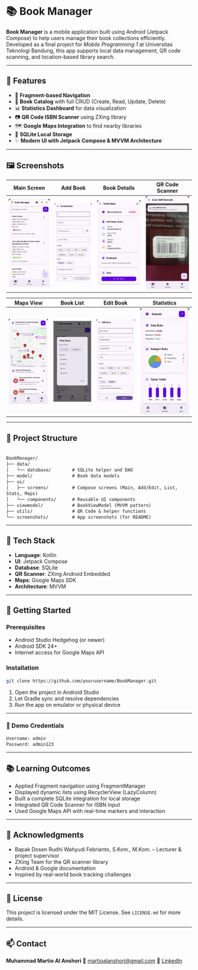 # 📚 Book Manager

**Book Manager** is a mobile application built using Android (Jetpack Compose) to help users manage their book collections efficiently. Developed as a final project for *Mobile Programming 1* at Universitas Teknologi Bandung, this app supports local data management, QR code scanning, and location-based library search.

---

## 🔧 Features

- 🔄 **Fragment-based Navigation**
- 📖 **Book Catalog** with full CRUD (Create, Read, Update, Delete)
- 📊 **Statistics Dashboard** for data visualization
- 📷 **QR Code ISBN Scanner** using ZXing library
- 🗺️ **Google Maps Integration** to find nearby libraries
- 💾 **SQLite Local Storage**
- ✨ **Modern UI with Jetpack Compose & MVVM Architecture**

---

## 🖼️ Screenshots

| Main Screen | Add Book | Book Details | QR Code Scanner |
|-------------|----------|---------------|------------------|
| ![Main](screenshots/main.png) | ![Add](screenshots/add.png) | ![Details](screenshots/details.png) | ![QR](screenshots/qr.png) |

| Maps View | Book List | Edit Book | Statistics |
|-----------|-----------|-----------|------------|
| ![Maps](screenshots/maps.png) | ![List](screenshots/list.png) | ![Edit](screenshots/edit.png) | ![Stats](screenshots/stats.png) |

---

## 📁 Project Structure

```

BookManager/
├── data/
│   └── database/        # SQLite helper and DAO
├── model/               # Book data models
├── ui/
│   ├── screens/         # Compose screens (Main, Add/Edit, List, Stats, Maps)
│   └── components/      # Reusable UI components
├── viewmodel/           # BookViewModel (MVVM pattern)
├── utils/               # QR Code & helper functions
└── screenshots/         # App screenshots (for README)

````

---

## 🧰 Tech Stack

- **Language**: Kotlin  
- **UI**: Jetpack Compose  
- **Database**: SQLite  
- **QR Scanner**: ZXing Android Embedded  
- **Maps**: Google Maps SDK  
- **Architecture**: MVVM  

---

## 🚀 Getting Started

### Prerequisites

- Android Studio Hedgehog (or newer)
- Android SDK 24+
- Internet access for Google Maps API

### Installation

```bash
git clone https://github.com/yourusername/BookManager.git
````

1. Open the project in Android Studio
2. Let Gradle sync and resolve dependencies
3. Run the app on emulator or physical device

---

### 🔐 Demo Credentials

```
Username: admin  
Password: admin123
```

---

## 📚 Learning Outcomes

* Applied Fragment navigation using FragmentManager
* Displayed dynamic lists using RecyclerView (LazyColumn)
* Built a complete SQLite integration for local storage
* Integrated QR Code Scanner for ISBN input
* Used Google Maps API with real-time markers and interaction

---

## 🙏 Acknowledgments

* Bapak Dosen Rudhi Wahyudi Febrianto, S.Kom., M.Kom. – Lecturer & project supervisor
* ZXing Team for the QR scanner library
* Android & Google documentation
* Inspired by real-world book tracking challenges

---

## 📄 License

This project is licensed under the MIT License. See `LICENSE.md` for more details.

---

## 📫 Contact

**Muhammad Martio Al Anshori**
📧 [martioalanshori@gmail.com](mailto:martioalanshori@gmail.com)
🔗 [LinkedIn](https://www.linkedin.com/in/martioalanshori)
